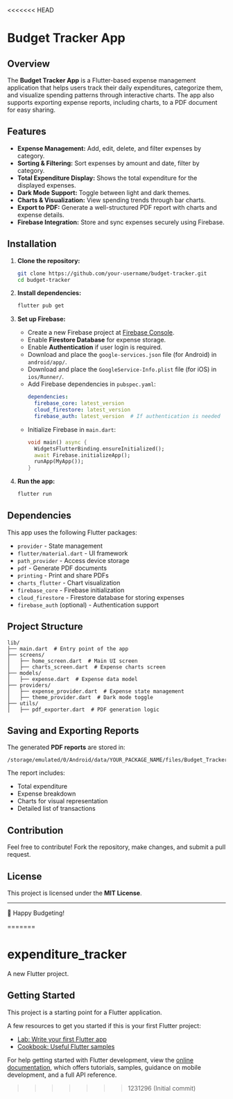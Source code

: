 <<<<<<< HEAD
# Budget Tracker App

## Overview
The **Budget Tracker App** is a Flutter-based expense management application that helps users track their daily expenditures, categorize them, and visualize spending patterns through interactive charts. The app also supports exporting expense reports, including charts, to a PDF document for easy sharing.

## Features
- **Expense Management:** Add, edit, delete, and filter expenses by category.
- **Sorting & Filtering:** Sort expenses by amount and date, filter by category.
- **Total Expenditure Display:** Shows the total expenditure for the displayed expenses.
- **Dark Mode Support:** Toggle between light and dark themes.
- **Charts & Visualization:** View spending trends through bar charts.
- **Export to PDF:** Generate a well-structured PDF report with charts and expense details.
- **Firebase Integration:** Store and sync expenses securely using Firebase.

## Installation
1. **Clone the repository:**
   ```sh
   git clone https://github.com/your-username/budget-tracker.git
   cd budget-tracker
   ```
2. **Install dependencies:**
   ```sh
   flutter pub get
   ```
3. **Set up Firebase:**
   - Create a new Firebase project at [Firebase Console](https://console.firebase.google.com/).
   - Enable **Firestore Database** for expense storage.
   - Enable **Authentication** if user login is required.
   - Download and place the `google-services.json` file (for Android) in `android/app/`.
   - Download and place the `GoogleService-Info.plist` file (for iOS) in `ios/Runner/`.
   - Add Firebase dependencies in `pubspec.yaml`:
     ```yaml
     dependencies:
       firebase_core: latest_version
       cloud_firestore: latest_version
       firebase_auth: latest_version  # If authentication is needed
     ```
   - Initialize Firebase in `main.dart`:
     ```dart
     void main() async {
       WidgetsFlutterBinding.ensureInitialized();
       await Firebase.initializeApp();
       runApp(MyApp());
     }
     ```

4. **Run the app:**
   ```sh
   flutter run
   ```

## Dependencies
This app uses the following Flutter packages:
- `provider` - State management
- `flutter/material.dart` - UI framework
- `path_provider` - Access device storage
- `pdf` - Generate PDF documents
- `printing` - Print and share PDFs
- `charts_flutter` - Chart visualization
- `firebase_core` - Firebase initialization
- `cloud_firestore` - Firestore database for storing expenses
- `firebase_auth` (optional) - Authentication support

## Project Structure
```
lib/
├── main.dart  # Entry point of the app
├── screens/
│   ├── home_screen.dart  # Main UI screen
│   ├── charts_screen.dart  # Expense charts screen
├── models/
│   ├── expense.dart  # Expense data model
├── providers/
│   ├── expense_provider.dart  # Expense state management
│   ├── theme_provider.dart  # Dark mode toggle
├── utils/
│   ├── pdf_exporter.dart  # PDF generation logic
```

## Saving and Exporting Reports
The generated **PDF reports** are stored in:
```
/storage/emulated/0/Android/data/YOUR_PACKAGE_NAME/files/Budget_Tracker_Report.pdf
```
The report includes:
- Total expenditure
- Expense breakdown
- Charts for visual representation
- Detailed list of transactions

## Contribution
Feel free to contribute! Fork the repository, make changes, and submit a pull request.

## License
This project is licensed under the **MIT License**.

---
🚀 Happy Budgeting!

=======
# expenditure_tracker

A new Flutter project.

## Getting Started

This project is a starting point for a Flutter application.

A few resources to get you started if this is your first Flutter project:

- [Lab: Write your first Flutter app](https://docs.flutter.dev/get-started/codelab)
- [Cookbook: Useful Flutter samples](https://docs.flutter.dev/cookbook)

For help getting started with Flutter development, view the
[online documentation](https://docs.flutter.dev/), which offers tutorials,
samples, guidance on mobile development, and a full API reference.
>>>>>>> 1231296 (Initial commit)
